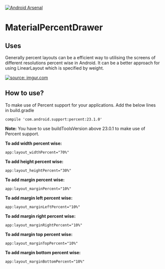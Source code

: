 [![Android Arsenal](https://img.shields.io/badge/Android%20Arsenal-MaterialPercentDrawer-green.svg?style=true)](https://android-arsenal.com/details/3/2752)

# MaterialPercentDrawer

Uses
----

Generally percent layouts can be a efficient way to utilising the screens of different resolutions percent wise in Android. It can be a better approach for using LinearLayout which is specified by weight.

<a href="http://imgur.com/EDoT3iR"><img src="http://i.imgur.com/EDoT3iR.gif" title="source: imgur.com" /></a>

How to use?
-----------

To make use of Percent support for your applications. Add the below lines in build.gradle
```
compile 'com.android.support:percent:23.1.0'

```
**Note:** You have to use buildToolsVersion above 23.0.1 to make use of Percent support.

**To add width percent wise:**
```
app:layout_widthPercent="70%"
```
**To add height percent wise:**
```
app:layout_heightPercent="30%"
```
**To add margin percent wise:**
```
app:layout_marginPercent="10%"
```
**To add margin left percent wise:**
```
app:layout_marginLeftPercent="10%"
```
**To add margin right percent wise:**
```
app:layout_marginRightPercent="10%"
```
**To add margin top percent wise:**
```
app:layout_marginTopPercent="10%"
```
**To add margin bottom percent wise:**
```
app:layout_marginBottomPercent="10%"
```
